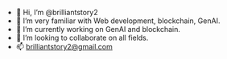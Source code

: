 - 👋 Hi, I’m @brilliantstory2
- 👀 I’m very familiar with Web development, blockchain, GenAI.
- 🌱 I’m currently working on GenAI and blockchain.
- 💞️ I’m looking to collaborate on all fields.
- 📫 brilliantstory2@gmail.com

<!---
brilliantstory2/brilliantstory2 is a ✨ special ✨ repository because its `README.md` (this file) appears on your GitHub profile.
You can click the Preview link to take a look at your changes.
--->
